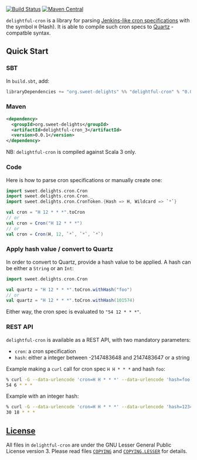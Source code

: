 [![Build Status](https://travis-ci.com/sweet-delights/delightful-cron.svg?branch=master)](https://travis-ci.com/sweet-delights/delightful-cron)
[![Maven Central](https://img.shields.io/maven-central/v/org.sweet-delights/delightful-cron_3.svg)](https://maven-badges.herokuapp.com/maven-central/org.sweet-delights/delightful-cron_3)

`delightful-cron` is a library for parsing [Jenkins-like cron specifications](https://www.jenkins.io/doc/book/pipeline/syntax/#cron-syntax)
with the symbol `H` (Hash). It is able to compile such cron specs to [Quartz](http://www.quartz-scheduler.org/documentation/quartz-2.3.0/tutorials/crontrigger.html) -compatble syntax.

## Quick Start

### SBT

In `build.sbt`, add:
```scala
libraryDependencies += "org.sweet-delights" %% "delightful-cron" % "0.0.1"
```

### Maven
```xml
<dependency>
  <groupId>org.sweet-delights</groupId>
  <artifactId>delightful-cron_3</artifactId>
  <version>0.0.1</version>
</dependency>
```

NB: `delightful-cron` is compiled against Scala 3 only.

### Code

Here is how to parse cron specifications or manually create one:

```scala
import sweet.delights.cron.Cron
import sweet.delights.cron.Cron._
import sweet.delights.cron.CronToken.{Hash => H, Wildcard => `*`}

val cron = "H 12 * * *".toCron
// or
val cron = Cron("H 12 * * *")
// or
val cron = Cron(H, 12, `*`, `*`, `*`)
```

### Apply hash value / convert to Quartz

In order to convert to Quartz, provide a hash value to be applied. A hash can be either a `String` or an `Int`: 

```scala
import sweet.delights.cron.Cron

val quartz = "H 12 * * *".toCron.withHash("foo")
// or
val quartz = "H 12 * * *".toCron.withHash(101574)
```

Either way, the cron spec is evaluated to `"54 12 * * *"`.

### REST API

`delightful-cron` is available as a REST API, with two mandatory parameters:
- `cron`: a cron specification
- `hash`: either a integer between -2147483648 and 2147483647 or a string

Example making a `curl` call for cron spec `H H * * *` and hash `foo`:
```bash
% curl -G --data-urlencode 'cron=H H * * *' --data-urlencode 'hash=foo' 'https://sweet-delights.azurewebsites.net/api/delightful-cron'
54 6 * * *
```

Example with an integer hash:
```bash
% curl -G --data-urlencode 'cron=H H * * *' --data-urlencode 'hash=1234567890' 'https://sweet-delights.azurewebsites.net/api/delightful-cron'
30 18 * * *
```

## [License](LICENSE.md)

All files in `delightful-cron` are under the GNU Lesser General Public License version 3.
Please read files [`COPYING`]("COPYING") and [`COPYING.LESSER`]("COPYING.LESSER") for details.

